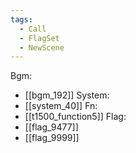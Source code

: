 ```yaml
---
tags:
  - Call
  - FlagSet
  - NewScene
---
```

Bgm:
- [[bgm_192]]
System:
- [[system_40]]
Fn:
- [[t1500_function5]]
Flag:
- [[flag_9477]]
- [[flag_9999]]
